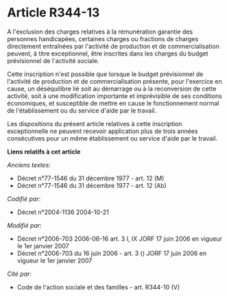 # Article R344-13

A l'exclusion des charges relatives à la rémunération garantie des personnes handicapées, certaines charges ou fractions de
charges directement entraînées par l'activité de production et de commercialisation peuvent, à titre exceptionnel, être
inscrites dans les charges du budget prévisionnel de l'activité sociale.

Cette inscription n'est possible que lorsque le budget prévisionnel de l'activité de production et de commercialisation
présente, pour l'exercice en cause, un déséquilibre lié soit au démarrage ou à la reconversion de cette activité, soit à une
modification importante et imprévisible de ses conditions économiques, et susceptible de mettre en cause le fonctionnement
normal de l'établissement ou du service d'aide par le travail.

Les dispositions du présent article relatives à cette inscription exceptionnelle ne peuvent recevoir application plus de
trois années consécutives pour un même établissement ou service d'aide par le travail.

**Liens relatifs à cet article**

_Anciens textes_:

  - Décret n°77-1546 du 31 décembre 1977 - art. 12 (M)
  - Décret n°77-1546 du 31 décembre 1977 - art. 12 (Ab)

_Codifié par_:

  - Décret n°2004-1136 2004-10-21

_Modifié par_:

  - Décret n°2006-703 2006-06-16 art. 3 I, IX JORF 17 juin 2006 en vigueur le 1er janvier 2007
  - Décret n°2006-703 du 16 juin 2006 - art. 3 () JORF 17 juin 2006 en vigueur le 1er janvier 2007

_Cité par_:

  - Code de l'action sociale et des familles - art. R344-10 (V)
